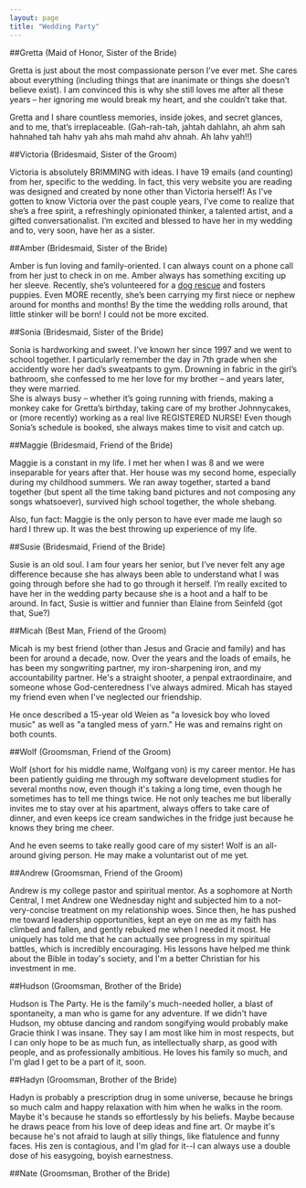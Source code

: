 ```yaml
---
layout: page
title: "Wedding Party"
---
```


##Gretta (Maid of Honor, Sister of the Bride)

Gretta is just about the most compassionate person I’ve ever met. 
She cares about everything (including things that are inanimate or 
things she doesn’t believe exist). I am convinced this is why she 
still loves me after all these years – her ignoring me would break 
my heart, and she couldn’t take that.
 
Gretta and I share countless memories, inside jokes, and secret 
glances, and to me, that’s irreplaceable. (Gah-rah-tah, jahtah 
dahlahn, ah ahm sah hahnahed tah hahv yah ahs mah mahd ahv ahnah. 
Ah lahv yah!!)
 
##Victoria (Bridesmaid, Sister of the Groom)

Victoria is absolutely BRIMMING with ideas. I have 19 emails (and 
counting) from her, specific to the wedding. In fact, this very 
website you are reading was designed and created by none other 
than Victoria herself! As I’ve gotten to know Victoria over the 
past couple years, I’ve come to realize that she’s a free spirit, 
a refreshingly opinionated thinker, a talented artist, and a gifted 
conversationalist. I’m excited and blessed to have her in my 
wedding and to, very soon, have her as a sister.
 
##Amber (Bridesmaid, Sister of the Bride)

Amber is fun loving and family-oriented. I can always count on a 
phone call from her just to check in on me. Amber always has 
something exciting up her sleeve. Recently, she’s volunteered 
for a [dog rescue](http://www.annieslittleangels.org/) and 
fosters puppies. Even MORE recently, she’s 
been carrying my first niece or nephew around for months and 
months! By the time the wedding rolls around, that little 
stinker will be born! I could not be more excited.
 
##Sonia (Bridesmaid, Sister of the Bride)

Sonia is hardworking and sweet. I’ve known her since 1997 and 
we went to school together. I particularly remember the day in 
7th grade when she accidently wore her dad’s sweatpants to gym. 
Drowning in fabric in the girl’s bathroom, she confessed to me 
her love for my brother – and years later, they were married.  
She is always busy – whether it’s going running with friends, 
making a monkey cake for Gretta’s birthday, taking care of my 
brother Johnnycakes, or (more recently) working as a real live 
REGISTERED NURSE! Even though Sonia’s schedule is booked, she 
always makes time to visit and catch up.
 
##Maggie (Bridesmaid, Friend of the Bride)

Maggie is a constant in my life. I met her when I was 8 and we 
were inseparable for years after that. Her house was my second 
home, especially during my childhood summers. We ran away together, 
started a band together (but spent all the time taking band 
pictures and not composing any songs whatsoever), survived 
high school together, the whole shebang.
 
Also, fun fact: Maggie is the only person to have ever made me laugh 
so hard I threw up. It was the best throwing up experience of my life.
 
##Susie (Bridesmaid, Friend of the Bride)

Susie is an old soul. I am four years her senior, but I’ve never felt 
any age difference because she has always been able to understand what 
I was going through before she had to go through it herself. I’m 
really excited to have her in the wedding party because she is a hoot 
and a half to be around. In fact, Susie is wittier and funnier than 
Elaine from Seinfeld (got that, Sue?)

##Micah (Best Man, Friend of the Groom)

Micah is my best friend (other than Jesus and Gracie and family) and has been for around a decade, now. Over the years and the loads of emails, he has been my songwriting partner, my iron-sharpening iron, and my accountability partner. He's a straight shooter, a penpal extraordinaire, and someone whose God-centeredness I've always admired. Micah has stayed my friend even when I've neglected our friendship. 

He once described a 15-year old Weien as "a lovesick boy who loved music" as well as "a tangled mess of yarn." He was and remains right on both counts.

##Wolf (Groomsman, Friend of the Groom)

Wolf (short for his middle name, Wolfgang von) is my career mentor. He has been patiently guiding me through my software development studies for several months now, even though it's taking a long time, even though he sometimes has to tell me things twice. He not only teaches me but liberally invites me to stay over at his apartment, always offers to take care of dinner, and even keeps ice cream sandwiches in the fridge just because he knows they bring me cheer.

And he even seems to take really good care of my sister! Wolf is an all-around giving person. He may make a voluntarist out of me yet.

##Andrew (Groomsman, Friend of the Groom)

Andrew is my college pastor and spiritual mentor. As a sophomore at North Central, I met Andrew one Wednesday night and subjected him to a not-very-concise treatment on my relationship woes. Since then, he has pushed me toward leadership opportunities, kept an eye on me as my faith has climbed and fallen, and gently rebuked me when I needed it most. He uniquely has told me that he can actually see progress in my spiritual battles, which is incredibly encouraging. His lessons have helped me think about the Bible in today's society, and I'm a better Christian for his investment in me.

##Hudson (Groomsman, Brother of the Bride)

Hudson is The Party. He is the family's much-needed holler, a blast of spontaneity, a man who is game for any adventure. If we didn't have Hudson, my obtuse dancing and random songifying would probably make Gracie think I was insane. They say I am most like him in most respects, but I can only hope to be as much fun, as intellectually sharp, as good with people, and as professionally ambitious. He loves his family so much, and I'm glad I get to be a part of it, soon.

##Hadyn (Groomsman, Brother of the Bride)

Hadyn is probably a prescription drug in some universe, because he brings so much calm and happy relaxation with him when he walks in the room. Maybe it's because he stands so effortlessly by his beliefs. Maybe because he draws peace from his love of deep ideas and fine art. Or maybe it's because he's not afraid to laugh at silly things, like flatulence and funny faces. His zen is contagious, and I'm glad for it--I can always use a double dose of his easygoing, boyish earnestness.

##Nate (Groomsman, Brother of the Bride)


